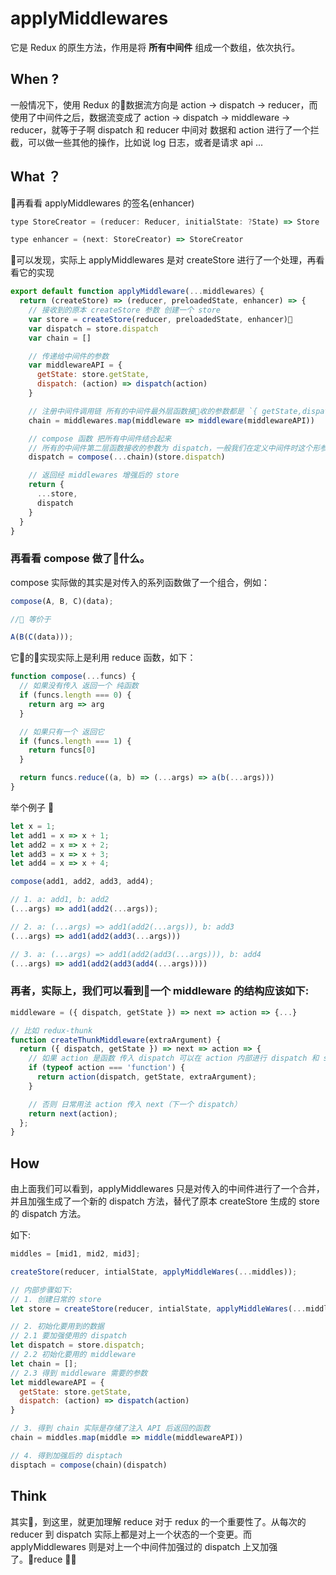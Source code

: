 # applyMiddlewares

它是 Redux 的原生方法，作用是将 **所有中间件** 组成一个数组，依次执行。

## When ?

一般情况下，使用 Redux 的数据流方向是 action -> dispatch -> reducer，而使用了中间件之后，数据流变成了 action -> dispatch -> middleware -> reducer，就等于子啊 dispatch 和 reducer 中间对 数据和 action 进行了一个拦截，可以做一些其他的操作，比如说 log 日志，或者是请求 api ...

## What ？

再看看 applyMiddlewares 的签名(enhancer)

```js
type StoreCreator = (reducer: Reducer, initialState: ?State) => Store

type enhancer = (next: StoreCreator) => StoreCreator
```

可以发现，实际上 applyMiddlewares 是对 createStore 进行了一个处理，再看看它的实现

```js
export default function applyMiddleware(...middlewares）{
  return (createStore) => (reducer, preloadedState, enhancer) => {
    // 接收到的原本 createStore 参数 创建一个 store
    var store = createStore(reducer, preloadedState, enhancer)
    var dispatch = store.dispatch
    var chain = []

    // 传递给中间件的参数
    var middlewareAPI = {
      getState: store.getState,
      dispatch: (action) => dispatch(action)
    }

    // 注册中间件调用链 所有的中间件最外层函数接收的参数都是 `{ getState,dispatch }`
    chain = middlewares.map(middleware => middleware(middlewareAPI))

    // compose 函数 把所有中间件结合起来
    // 所有的中间件第二层函数接收的参数为 dispatch，一般我们在定义中间件时这个形参叫 next，是由于此时的 dispatch 不一定是原始 store.dispatch，有可能是被包装过的新的 dispatch
    dispatch = compose(...chain)(store.dispatch)

    // 返回经 middlewares 增强后的 store
    return {
      ...store,
      dispatch
    }
  }
}
```

### 再看看 compose 做了什么。

compose 实际做的其实是对传入的系列函数做了一个组合，例如：

```js
compose(A, B, C)(data);

// 等价于

A(B(C(data)));
```

它的实现实际上是利用 reduce 函数，如下：

```js
function compose(...funcs) {
  // 如果没有传入 返回一个 纯函数
  if (funcs.length === 0) {
    return arg => arg
  }

  // 如果只有一个 返回它
  if (funcs.length === 1) {
    return funcs[0]
  }

  return funcs.reduce((a, b) => (...args) => a(b(...args)))
}
```

举个例子 🌰

```js
let x = 1;
let add1 = x => x + 1;
let add2 = x => x + 2;
let add3 = x => x + 3;
let add4 = x => x + 4;

compose(add1, add2, add3, add4);

// 1. a: add1, b: add2
(...args) => add1(add2(...args));

// 2. a: (...args) => add1(add2(...args)), b: add3
(...args) => add1(add2(add3(...args)))

// 3. a: (...args) => add1(add2(add3(...args))), b: add4
(...args) => add1(add2(add3(add4(...args))))
```

### 再者，实际上，我们可以看到一个 middleware 的结构应该如下:

```js
middleware = ({ dispatch, getState }) => next => action => {...}

// 比如 redux-thunk
function createThunkMiddleware(extraArgument) {
  return ({ dispatch, getState }) => next => action => {
    // 如果 action 是函数 传入 dispatch 可以在 action 内部进行 dispatch 和 state 的获取 ...
    if (typeof action === 'function') {
      return action(dispatch, getState, extraArgument);
    }

    // 否则 日常用法 action 传入 next（下一个 dispatch）
    return next(action);
  };
}
```

## How

由上面我们可以看到，applyMiddlewares 只是对传入的中间件进行了一个合并，并且加强生成了一个新的 dispatch 方法，替代了原本 createStore 生成的 store 的 dispatch 方法。

如下:
```js
middles = [mid1, mid2, mid3];

createStore(reducer, intialState, applyMiddleWares(...middles));

// 内部步骤如下:
// 1. 创建日常的 store
let store = createStore(reducer, intialState, applyMiddleWares(...middles));

// 2. 初始化要用到的数据 
// 2.1 要加强使用的 dispatch
let dispatch = store.dispatch;
// 2.2 初始化要用的 middleware
let chain = [];
// 2.3 得到 middleware 需要的参数
let middlewareAPI = {
  getState: store.getState,
  dispatch: (action) => dispatch(action)
}

// 3. 得到 chain 实际是存储了注入 API 后返回的函数
chain = middles.map(middle => middle(middlewareAPI))

// 4. 得到加强后的 disptach 
disptach = compose(chain)(dispatch)
```

## Think

其实，到这里，就更加理解 reduce 对于 redux 的一个重要性了。从每次的 reducer 到 dispatch 实际上都是对上一个状态的一个变更。而 applyMiddlewares 则是对上一个中间件加强过的 dispatch 上又加强了。reduce 🐂🍺